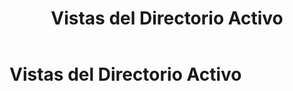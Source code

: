 ﻿---
title: Vistas del Directorio Activo
position: 14
Autogenerated: true
---

# Vistas del Directorio Activo

<section-index />
